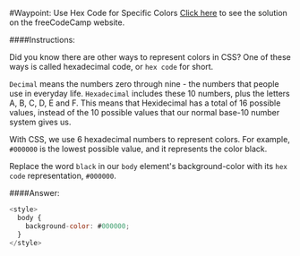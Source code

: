 #Waypoint: Use Hex Code for Specific Colors
<a href="http://freecodecamp.com/challenges/Waypoint:%20Use%20Hex%20Code%20for%20Specific%20Colors?solution=%3Cstyle%3E%0A%20%20body%20%7B%0A%20%20%20%20background-color%3A%20%23000000%3B%0A%20%20%7D%0A%3C%2Fstyle%3E%0A" target="_blank">Click here</a> to see the solution on the freeCodeCamp website.


####Instructions:
<p class="wrappable negative-10">Did you know there are other ways to represent colors in CSS? One of these ways is called hexadecimal code, or <code>hex code</code> for short.</p><p class="wrappable negative-10"><code>Decimal</code> means the numbers zero through nine - the numbers that people use in everyday life. <code>Hexadecimal</code> includes these 10 numbers, plus the letters A, B, C, D, E and F. This means that Hexidecimal has a total of 16 possible values, instead of the 10 possible values that our normal base-10 number system gives us.</p><p class="wrappable negative-10">With CSS, we use 6 hexadecimal numbers to represent colors. For example, <code>#000000</code> is the lowest possible value, and it represents the color black.</p><p class="wrappable negative-10">Replace the word <code>black</code> in our <code>body</code> element&apos;s background-color with its <code>hex code</code> representation, <code>#000000</code>. </p><div class="negative-bottom-margin-30"></div>


####Answer:
```javascript
<style>
  body {
    background-color: #000000;
  }
</style>

```